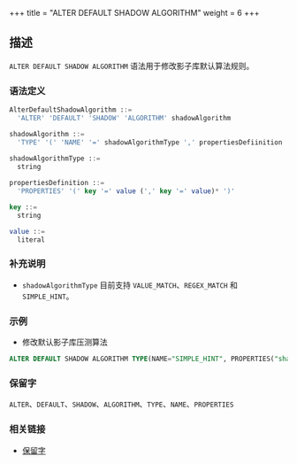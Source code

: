 +++
title = "ALTER DEFAULT SHADOW ALGORITHM"
weight = 6
+++

## 描述

`ALTER DEFAULT SHADOW ALGORITHM` 语法用于修改影子库默认算法规则。

### 语法定义

```sql
AlterDefaultShadowAlgorithm ::=
  'ALTER' 'DEFAULT' 'SHADOW' 'ALGORITHM' shadowAlgorithm 

shadowAlgorithm ::=
  'TYPE' '(' 'NAME' '=' shadowAlgorithmType ',' propertiesDefiinition ')'
    
shadowAlgorithmType ::=
  string

propertiesDefinition ::=
  'PROPERTIES' '(' key '=' value (',' key '=' value)* ')'

key ::=
  string

value ::=
  literal
```

### 补充说明

- `shadowAlgorithmType` 目前支持 `VALUE_MATCH`、`REGEX_MATCH` 和 `SIMPLE_HINT`。

### 示例

- 修改默认影子库压测算法

```sql
ALTER DEFAULT SHADOW ALGORITHM TYPE(NAME="SIMPLE_HINT", PROPERTIES("shadow"="true", "foo"="bar");
```

### 保留字

`ALTER`、`DEFAULT`、`SHADOW`、`ALGORITHM`、`TYPE`、`NAME`、`PROPERTIES`

### 相关链接

- [保留字](/cn/reference/distsql/syntax/reserved-word/)
